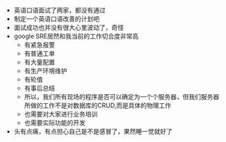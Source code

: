 - 英语口语面试了两家，都没有通过
- 制定一个英语口语改善的计划吧
- 面试成功也并没有很大心里波动了，奇怪
- google SRE居然和我当前的工作切合度非常高
  - 有紧急报警
  - 有普通工单
  - 有大量配置
  - 有生产环境维护
  - 有轮值
  - 有事后总结
  - 所以，我们所有现场的程序是否可以确定为一个个服务器，但我们服务器所做的工作不是对数据库的CRUD,而是具体的物理工作
  - 也需要对大家进行业务培训
  - 也需要实际功能的开发
- 头有点痛，有点担心自己是不是感冒了，果然睡一觉就好了